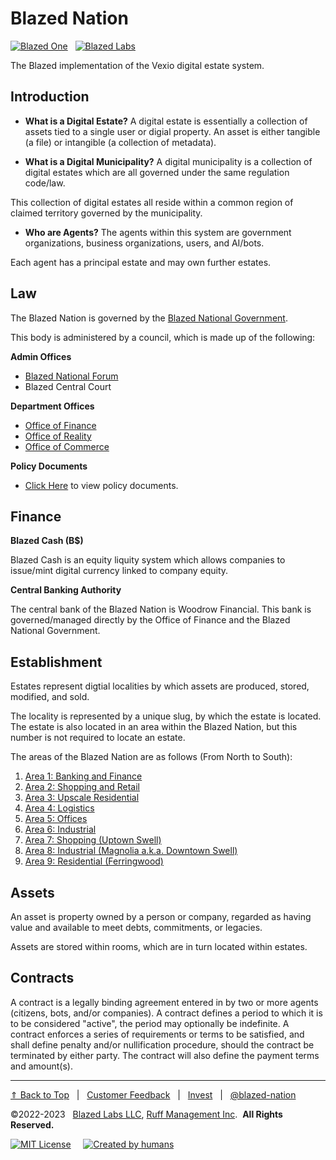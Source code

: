 # Blazed Nation

[![Blazed One](https://img.shields.io/badge/Blazed-One-blue?style=for-the-badge&logo=data:image/webp;base64,UklGRgwBAABXRUJQVlA4WAoAAAAQAAAAEwAAEwAAQUxQSJsAAAABgFvb1rLo+3Eyd0lZtOESaeadEHkBELEog5zMfVwbcPc78v3vm+kgIiaA/aPS6nA4XVaJ5hgcHRye9nQ0VgPwXmaCFQBPQZESgOeISP4TeE2KFD6B94yAtg8AXTWt8PDrNkXy74A79hD0fci2lXKVR7mLmExgH8ShnaPogPpZ5Vg3JMxNvwwj2tj4i+Xm58RxlnEls49olHh/CABWUDggSgAAADADAJ0BKhQAFAA+bSyRRaQioZgEAEAGxLOAX7UGAIdtN3AA/vPA0UtZSPblfop///kEdls9BxW6nkyImweTORm+zO2yEn0/AgAA "Blazed One")](https://blz.one/) &nbsp; [![Blazed Labs](https://img.shields.io/badge/Blazed-Labs-red?style=for-the-badge&logo=data:image/webp;base64,UklGRgwBAABXRUJQVlA4WAoAAAAQAAAAEwAAEwAAQUxQSJsAAAABgFvb1rLo+3Eyd0lZtOESaeadEHkBELEog5zMfVwbcPc78v3vm+kgIiaA/aPS6nA4XVaJ5hgcHRye9nQ0VgPwXmaCFQBPQZESgOeISP4TeE2KFD6B94yAtg8AXTWt8PDrNkXy74A79hD0fci2lXKVR7mLmExgH8ShnaPogPpZ5Vg3JMxNvwwj2tj4i+Xm58RxlnEls49olHh/CABWUDggSgAAADADAJ0BKhQAFAA+bSyRRaQioZgEAEAGxLOAX7UGAIdtN3AA/vPA0UtZSPblfop///kEdls9BxW6nkyImweTORm+zO2yEn0/AgAA "Blazed Labs")](https://blazed.company/)

The Blazed implementation of the Vexio digital estate system.

## Introduction
* **What is a Digital Estate?** A digital estate is essentially a collection of assets tied to a single user or digial property. An asset is either tangible (a file) or intangible (a collection of metadata).

* **What is a Digital Municipality?** A digital municipality is a collection of digital estates which are all governed under the same regulation code/law.

This collection of digital estates all reside within a common region of claimed territory governed by the municipality.

* **Who are Agents?** The agents within this system are government organizations, business organizations, users, and AI/bots.

Each agent has a principal estate and may own further estates.

## Law
The Blazed Nation is governed by the [Blazed National Government](https://github.com/blazed-nation/blz-gov/).

This body is administered by a council, which is made up of the following:

**Admin Offices**
* [Blazed National Forum](https://www.facebook.com/groups/blazedforum)
* Blazed Central Court

**Department Offices**
* [Office of Finance](https://github.com/blazed-nation/blz-gov/tree/main/offices/finance)
* [Office of Reality](https://github.com/blazed-nation/blz-gov/tree/main/offices/reality)
* [Office of Commerce](https://github.com/blazed-nation/blz-gov/tree/main/offices/commerce)

**Policy Documents**
* [Click Here](https://github.com/blazed-nation/blz-gov/tree/main/policy) to view policy documents.

## Finance

**Blazed Cash (B\$)**

Blazed Cash is an equity liquity system which allows companies to issue/mint digital currency linked to company equity.

**Central Banking Authority**

The central bank of the Blazed Nation is Woodrow Financial. This bank is governed/managed directly by the Office of Finance and the Blazed National Government.

## Establishment

Estates represent digtial localities by which assets are produced, stored, modified, and sold.

The locality is represented by a unique slug, by which the estate is located. The estate is also located in an area within the Blazed Nation, but this number is not required to locate an estate.

The areas of the Blazed Nation are as follows (From North to South):
1. [Area 1: Banking and Finance](https://blazed.city/explore?area=1)
2. [Area 2: Shopping and Retail](https://blazed.city/explore?area=2)
3. [Area 3: Upscale Residential](https://blazed.city/explore?area=3)
4. [Area 4: Logistics](https://blazed.city/explore?area=4)
5. [Area 5: Offices](https://blazed.city/explore?area=5)
6. [Area 6: Industrial](https://blazed.city/explore?area=6)
7. [Area 7: Shopping (Uptown Swell)](https://blazed.city/explore?area=7)
8. [Area 8: Industrial (Magnolia a.k.a. Downtown Swell)](https://blazed.city/explore?area=8)
9. [Area 9: Residential (Ferringwood)](https://blazed.city/explore?area=9)

## Assets
An asset is property owned by a person or company, regarded as having value and available to meet debts, commitments, or legacies.

Assets are stored within rooms, which are in turn located within estates.

## Contracts
A contract is a legally binding agreement entered in by two or more agents (citizens, bots, and/or companies). A contract defines a period to which it is to be considered "active", the period may optionally be indefinite. A contract enforces a series of requirements or terms to be satisfied, and shall define penalty and/or nullification procedure, should the contract be terminated by either party. The contract will also define the payment terms and amount(s).

---

<footer>

  [&#x21d1; Back to Top](#blazed-nation) &nbsp;&nbsp;|&nbsp;&nbsp; [Customer Feedback](https://forms.gle/f9F4SRyfpKdAHJ1R6) &nbsp;&nbsp;|&nbsp;&nbsp; [Invest](https://opencollective.com/blazed-nation) &nbsp;&nbsp;|&nbsp;&nbsp; [@blazed-nation](https://github.com/blazed-nation/)

  &copy;2022-2023 &nbsp; [Blazed Labs LLC](https://blazed.company/), [Ruff Management Inc](https://ruff-manage.com/).&nbsp;&nbsp;**All Rights Reserved.**


  [![MIT License](https://img.shields.io/github/license/blazed-labs/blazed-labs?style=for-the-badge "MIT License")](https://res.cloudinary.com/blazed-space/raw/upload/v1637201502/txt/license.txt) &nbsp;&nbsp;&nbsp; [![Created by humans](https://img.shields.io/badge/Made%20By-humans-green?style=for-the-badge "Created by humans")](https://res.cloudinary.com/blazed-space/raw/upload/v1637200777/txt/humans.txt)

</footer>